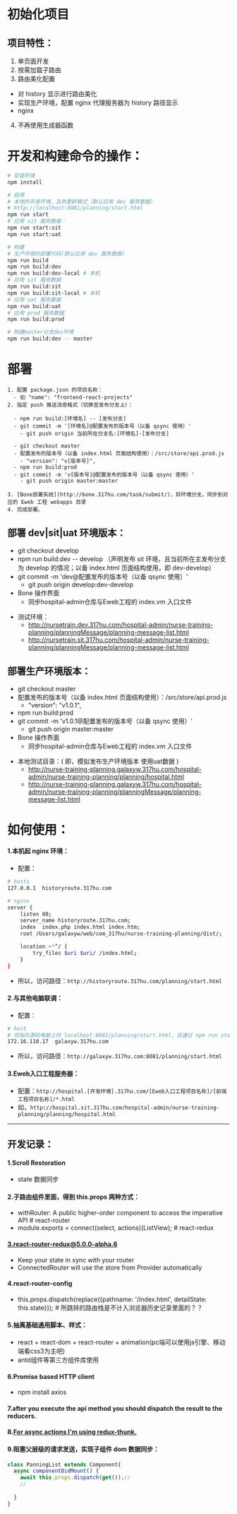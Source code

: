 # 初始化项目

## 项目特性：
1. 单页面开发
2. 按需加载子路由
3. 路由美化配置
  - 对 history 显示进行路由美化
  - 实现生产环境，配置 nginx 代理服务器为 history 路径显示
  - nginx
4. 不再使用生成器函数

# 开发和构建命令的操作：

```bash
# 安装环境
npm install

# 启用
# 本地的开发环境，及热更新模式（默认应用 dev 服务数据）
# http://localhost:8081/planning/start.html
npm run start
# 应用 sit 服务数据：
npm run start:sit
npm run start:uat

# 构建
# 生产环境的部署代码(默认应用 dev 服务数据)
npm run build
npm run build:dev
npm run build:dev-local # 本机
# 应用 sit 服务数据
npm run build:sit
npm run build:sit-local # 本机
# 应用 uat 服务数据
npm run build:uat
# 应用 prod 服务数据
npm run build:prod

# 构建master分支dev环境
npm run build:dev -- master

```

# 部署

```
1. 配置 package.json 的项目名称：
  - 如 "name": "frontend-react-projects"
2. 指定 push 推送消息格式（切换至发布分支上）：

  - npm run build:[环境名] -- [发布分支]
  - git commit -m '[环境名]@配置发布的版本号（以备 qsync 使用）'
    - git push origin 当前所在分支名:[环境名]-[发布分支]
  
  - git checkout master
  - 配置发布的版本号（以备 index.html 页面结构使用）：/src/store/api.prod.js 
    - "version": "v[版本号]",
  - npm run build:prod
  - git commit -m 'v[版本号]@配置发布的版本号（以备 qsync 使用）'
    - git push origin master:master
  
3. [Bone部署系统](http://bone.317hu.com/task/submit/)，将环境分支，同步到对应的 Eweb 工程 webapps 目录
4. 完成部署。
```

## 部署 dev|sit|uat 环境版本：
- git checkout develop
- npm run build:dev -- develop （声明发布 sit 环境，且当前所在主发布分支为 develop 的情况；以备 index.html 页面结构使用，即 dev-develop）
- git commit -m 'dev@配置发布的版本号（以备 qsync 使用）'
  - git push origin develop:dev-develop
- Bone 操作界面
  - 同步hospital-admin仓库与Eweb工程的 index.vm 入口文件
* 测试环境：
  - http://nursetrain.dev.317hu.com/hospital-admin/nurse-training-planning/planningMessage/planning-message-list.html
  - http://nursetrain.sit.317hu.com/hospital-admin/nurse-training-planning/planningMessage/planning-message-list.html

## 部署生产环境版本：
- git checkout master
- 配置发布的版本号（以备 index.html 页面结构使用）：/src/store/api.prod.js 
  - "version": "v1.0.1",
- npm run build:prod
- git commit -m 'v1.0.1@配置发布的版本号（以备 qsync 使用）'
  - git push origin master:master
- Bone 操作界面
  - 同步hospital-admin仓库与Eweb工程的 index.vm 入口文件
* 本地测试目录：( 即，模拟发布生产环境版本 使用uat数据 )
  - http://nurse-training-planning.galaxyw.317hu.com/hospital-admin/nurse-training-planning/planning/hospital.html
  - http://nurse-training-planning.galaxyw.317hu.com/hospital-admin/nurse-training-planning/planningMessage/planning-message-list.html


# 如何使用：

#### 1.本机起 nginx 环境：
- 配置：

```bash
# hosts
127.0.0.1  historyroute.317hu.com

# nginx
server {
    listen 80;
    server_name historyroute.317hu.com;
    index  index.php index.html index.htm;
    root /Users/galaxyw/web/com_317hu/nurse-training-planning/dist/;

    location ~*^/ {
        try_files $uri $uri/ /index.html;
    }
}
```
- 所以，访问路径：`http://historyroute.317hu.com/planning/start.html`
  
#### 2.与其他电脑联调：
- 配置：
```bash
# host
# 将指向源码电脑上的 localhost:8081/planning/start.html，且通过 npm run start 命令启动已经包含了单页面路由控制；
172.16.110.17  galaxyw.317hu.com
```
- 所以，访问路径：`http://galaxyw.317hu.com:8081/planning/start.html`

#### 3.Eweb入口工程服务器：
- 配置：`http://hospital.[开发环境].317hu.com/[Eweb入口工程项目名称]/[前端工程项目名称]/*.html`
- 如，`http://hospital.sit.317hu.com/hospital-admin/nurse-training-planning/planning/hospital.html`

***

## 开发记录：

#### 1.Scroll Restoration
- state 数据同步

#### 2.子路由组件里面，得到 this.props 两种方式：
- withRouter: A public higher-order component to access the imperative API # react-router
- module.exports = connect(select, actions)(ListView); # react-redux

#### 3.react-router-redux@5.0.0-alpha.6
- Keep your state in sync with your router 
- ConnectedRouter will use the store from Provider automatically

#### 4.react-router-config
- this.props.dispatch(replace({pathname: '/index.html', detailState: this.state})); # 所跳转的路由栈是不计入浏览器历史记录里面的？？

#### 5.抽离基础通用脚本、样式：
- react + react-dom + react-router + animation(pc端可以使用js引擎、移动端看css3为主吧) 
- antd组件等第三方组件库使用
  
#### 6.Promise based HTTP client
- npm install axios

#### 7.after you execute the api method you should dispatch the result to the reducers.

#### 8.[For async actions I'm using redux-thunk.](https://stackoverflow.com/questions/42872846/react-router-redux-setstate-warning-after-redirect/42915448#42915448)


#### 9.阻塞父层级的请求发送，实现子组件 dom 数据同步：

```javascript
class PanningList extends Component{
  async componentDidMount() {
    await this.props.dispatch(get());// 
    // 
    
  }
}
```
